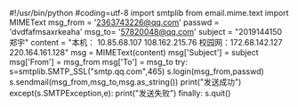 #!/usr/bin/python
#coding=utf-8
import smtplib
from email.mime.text import MIMEText
msg_from = '2363743226@qq.com'
passwd = 'dvdfafmsaxrkeaha'
msg_to= '57820048@qq.com'
subject = "2019144150郑宇"
content = "本机：  10.85.68.107  108.162.215.76  校园网：172.68.142.127  220.164.161.128"
msg = MIMEText(content)
msg['Subject'] = subject
msg['From'] = msg_from
msg['To'] = msg_to
try:
    s=smtplib.SMTP_SSL("smtp.qq.com",465)
    s.login(msg_from,passwd)
    s.sendmail(msg_from,msg_to,msg.as_string())
    print("发送成功")
except(s.SMTPException,e):
    print("发送失败")
finally:
    s.quit()
